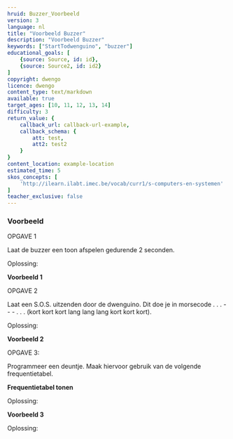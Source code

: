 ```yaml
---
hruid: Buzzer_Voorbeeld
version: 3
language: nl
title: "Voorbeeld Buzzer"
description: "Voorbeeld Buzzer"
keywords: ["StartTodwenguino", "buzzer"]
educational_goals: [
    {source: Source, id: id}, 
    {source: Source2, id: id2}
]
copyright: dwengo
licence: dwengo
content_type: text/markdown
available: true
target_ages: [10, 11, 12, 13, 14]
difficulty: 3
return_value: {
    callback_url: callback-url-example,
    callback_schema: {
        att: test,
        att2: test2
    }
}
content_location: example-location
estimated_time: 5
skos_concepts: [
    'http://ilearn.ilabt.imec.be/vocab/curr1/s-computers-en-systemen'
]
teacher_exclusive: false
---
```


### Voorbeeld

OPGAVE 1

Laat de buzzer een toon afspelen gedurende 2 seconden.

Oplossing:

**Voorbeeld 1**


OPGAVE 2

Laat een S.O.S. uitzenden door de dwenguino. Dit doe je in morsecode . . . - - - . . . (kort kort kort lang lang lang kort kort kort).

Oplossing:

**Voorbeeld 2**


OPGAVE 3:

Programmeer een deuntje. Maak hiervoor gebruik van de volgende frequentietabel.

**Frequentietabel tonen**

Oplossing:

**Voorbeeld 3**

Oplossing:
